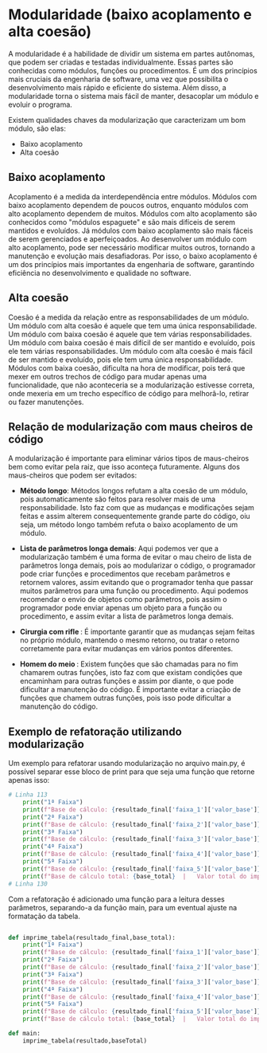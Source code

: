 # Modularidade (baixo acoplamento e alta coesão)

A modularidade é a habilidade de dividir um sistema em partes autônomas, que podem ser criadas e testadas individualmente. Essas partes são conhecidas como módulos, funções ou procedimentos. É um dos princípios mais cruciais da engenharia de software, uma vez que possibilita o desenvolvimento mais rápido e eficiente do sistema. Além disso, a modularidade torna o sistema mais fácil de manter, desacoplar um módulo e evoluir o programa.

Existem qualidades chaves da modularização que caracterizam um bom módulo, são elas:

  * Baixo acoplamento
  * Alta coesão

## Baixo acoplamento

Acoplamento é a medida da interdependência entre módulos. Módulos com baixo acoplamento dependem de poucos outros, enquanto módulos com alto acoplamento dependem de muitos. Módulos com alto acoplamento são conhecidos como "módulos espaguete" e são mais difíceis de serem mantidos e evoluídos. Já módulos com baixo acoplamento são mais fáceis de serem gerenciados e aperfeiçoados. Ao desenvolver um módulo com alto acoplamento, pode ser necessário modificar muitos outros, tornando a manutenção e evolução mais desafiadoras. Por isso, o baixo acoplamento é um dos princípios mais importantes da engenharia de software, garantindo eficiência no desenvolvimento e qualidade no software.

## Alta coesão

Coesão é a medida da relação entre as responsabilidades de um módulo. Um módulo com alta coesão é aquele que tem uma única responsabilidade. Um módulo com baixa coesão é aquele que tem várias responsabilidades. Um módulo com baixa coesão é mais difícil de ser mantido e evoluído, pois ele tem várias responsabilidades. Um módulo com alta coesão é mais fácil de ser mantido e evoluído, pois ele tem uma única responsabilidade. Módulos com baixa coesão, dificulta na hora de modificar, pois terá que mexer em outros trechos de código para mudar apenas uma funcionalidade, que não aconteceria se a modularização estivesse correta, onde mexeria em um trecho específico de código para melhorâ-lo, retirar ou fazer manutenções.

## Relação de modularização com maus cheiros de código

A modularização é importante para eliminar vários tipos de maus-cheiros bem como evitar pela raiz, que isso aconteça futuramente. Alguns dos maus-cheiros que podem ser evitados: 

- <b>Método longo</b>: Métodos longos refutam a alta coesão de um módulo, pois automaticamente são feitos para resolver mais de uma responsabilidade. Isto faz com que as mudanças e modificações sejam feitas e assim alterem consequentemente grande parte do código, oiu seja, um método longo também refuta o baixo acoplamento de um módulo. 

- <b>Lista de parâmetros longa demais</b>: Aqui podemos ver que a modularização também é uma forma de evitar o mau cheiro de lista de parâmetros longa demais, pois ao modularizar o código, o programador pode criar funções e procedimentos que recebam parâmetros e retornem valores, assim evitando que o programador tenha que passar muitos parâmetros para uma função ou procedimento. Aqui podemos recomendar o envio de objetos como parâmetros, pois assim o programador pode enviar apenas um objeto para a função ou procedimento, e assim evitar a lista de parâmetros longa demais.

- <b>Cirurgia com rifle </b>: É importante garantir que as mudanças sejam feitas no próprio módulo, mantendo o mesmo retorno, ou tratar o retorno corretamente para evitar mudanças em vários pontos diferentes.


- <b>Homem do meio </b>: Existem funções que são chamadas para no fim chamarem outras funções, isto faz com que existam condições que encaminham para outras funções e assim por diante, o que pode dificultar a manutenção do código. É importante evitar a criação de funções que chamem outras funções, pois isso pode dificultar a manutenção do código.

## Exemplo de refatoração utilizando modularização

Um exemplo para refatorar usando modularização no arquivo main.py, é possível separar esse bloco de print para que seja uma função que retorne apenas isso:

```python
# Linha 113
    print("1ª Faixa")
    print(f"Base de cálculo: {resultado_final['faixa_1']['valor_base']}  |   Valor do imposto: {resultado_final['faixa_1']['valor_imposto']}")
    print("2ª Faixa")
    print(f"Base de cálculo: {resultado_final['faixa_2']['valor_base']}  |   Valor do imposto: {resultado_final['faixa_2']['valor_imposto']}")
    print("3ª Faixa")
    print(f"Base de cálculo: {resultado_final['faixa_3']['valor_base']}  |   Valor do imposto: {resultado_final['faixa_3']['valor_imposto']}")
    print("4ª Faixa")
    print(f"Base de cálculo: {resultado_final['faixa_4']['valor_base']}  |   Valor do imposto: {resultado_final['faixa_4']['valor_imposto']}")
    print("5ª Faixa")
    print(f"Base de cálculo: {resultado_final['faixa_5']['valor_base']}  |   Valor do imposto: {resultado_final['faixa_5']['valor_imposto']}\n")
    print(f"Base de cálculo total: {base_total}  |   Valor total do imposto: {resultado_final['faixa_5']['valor_imposto']}\n")
# Linha 130
```

Com a refatoração é adicionado uma função para a leitura desses parâmetros, separando-a da função main, para um eventual ajuste na formatação da tabela.

```python

def imprime_tabela(resultado_final,base_total):
    print("1ª Faixa")
    print(f"Base de cálculo: {resultado_final['faixa_1']['valor_base']}  |   Valor do imposto: {resultado_final['faixa_1']['valor_imposto']}")
    print("2ª Faixa")
    print(f"Base de cálculo: {resultado_final['faixa_2']['valor_base']}  |   Valor do imposto: {resultado_final['faixa_2']['valor_imposto']}")
    print("3ª Faixa")
    print(f"Base de cálculo: {resultado_final['faixa_3']['valor_base']}  |   Valor do imposto: {resultado_final['faixa_3']['valor_imposto']}")
    print("4ª Faixa")
    print(f"Base de cálculo: {resultado_final['faixa_4']['valor_base']}  |   Valor do imposto: {resultado_final['faixa_4']['valor_imposto']}")
    print("5ª Faixa")
    print(f"Base de cálculo: {resultado_final['faixa_5']['valor_base']}  |   Valor do imposto: {resultado_final['faixa_5']['valor_imposto']}\n")
    print(f"Base de cálculo total: {base_total}  |   Valor total do imposto: {resultado_final['faixa_5']['valor_imposto']}\n")

def main:
    imprime_tabela(resultado,baseTotal)

```